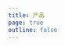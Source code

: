 ```yaml
---
title: 产品
page: true
outline: false
---
```


<script setup>
import AllProducts from '../AllProducts.vue'
</script>

<AllProducts category="止回阀,止回阀" />
